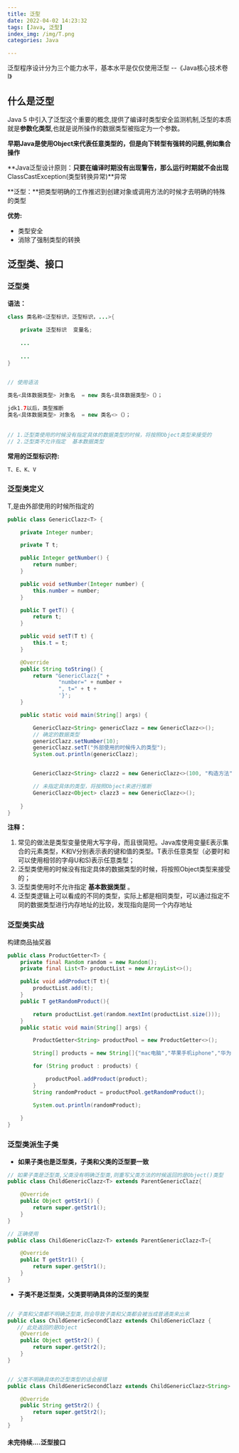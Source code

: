 ```yaml
---
title: 泛型
date: 2022-04-02 14:23:32
tags: [Java, 泛型]
index_img: /img/T.png
categories: Java

---
```




<p class="note note-info">泛型程序设计分为三个能力水平，基本水平是仅仅使用泛型           --《Java核心技术卷Ⅰ》</p>

<!-- more -->



## 什么是泛型

Java 5 中引入了泛型这个重要的概念,提供了编译时类型安全监测机制,泛型的本质就是**参数化类型**,也就是说所操作的数据类型被指定为一个参数。

**早期Java是使用Object来代表任意类型的，但是向下转型有强转的问题,例如集合操作**

**Java泛型设计原则：**只要在编译时期没有出现警告，那么运行时期就不会出现**ClassCastException(类型转换异常)**异常

**泛型：**把类型明确的工作推迟到创建对象或调用方法的时候才去明确的特殊的类型

**优势:**

- 类型安全
- 消除了强制类型的转换



## 泛型类、接口



### 泛型类

**语法：**

```java
class 类名称<泛型标识，泛型标识，...>{
    
    private 泛型标识  变量名;
    
    ...
        
    ...
}


// 使用语法

类名<具体数据类型> 对象名  = new 类名<具体数据类型>（）；
    
jdk1.7以后，类型推断
类名<具体数据类型> 对象名  = new 类名<>（）；
 
    
// 1.泛型类使用的时候没有指定具体的数据类型的时候，将按照Object类型来接受的
// 2.泛型类不允许指定  基本数据类型    
```



**常用的泛型标识符:**

```java
T、E、K、V
```



### 泛型类定义

T,是由外部使用的时候所指定的

```java
public class GenericClazz<T> {

    private Integer number;

    private T t;

    public Integer getNumber() {
        return number;
    }

    public void setNumber(Integer number) {
        this.number = number;
    }

    public T getT() {
        return t;
    }

    public void setT(T t) {
        this.t = t;
    }

    @Override
    public String toString() {
        return "GenericClazz{" +
                "number=" + number +
                ", t=" + t +
                '}';
    }

    public static void main(String[] args) {

        GenericClazz<String> genericClazz = new GenericClazz<>();
        // 确定的数据类型
        genericClazz.setNumber(10);
        genericClazz.setT("外部使用的时候传入的类型");
        System.out.println(genericClazz);


        GenericClazz<String> clazz2 = new GenericClazz<>(100, "构造方法");

        // 未指定具体的类型，将按照Object来进行推断
        GenericClazz<Object> clazz3 = new GenericClazz<>();
        
    }
}
```



**注释：**

1. 常见的做法是类型变量使用大写字母，而且很简短。Java库使用变量E表示集合的元素类型，K和V分别表示表的键和值的类型。T表示任意类型（必要时和可以使用相邻的字母U和S)表示任意类型；
2. 泛型类使用的时候没有指定具体的数据类型的时候，将按照Object类型来接受的；
3. 泛型类使用时不允许指定  **基本数据类型**   。
4. 泛型类逻辑上可以看成的不同的类型，实际上都是相同类型，可以通过指定不同的数据类型进行内存地址的比较，发现指向是同一个内存地址

### 泛型类实战

构建商品抽奖器

```java
public class ProductGetter<T> {
    private final Random random = new Random();
    private final List<T> productList = new ArrayList<>();

    public void addProduct(T t){
        productList.add(t);
    }
    public T getRandomProduct(){

        return productList.get(random.nextInt(productList.size()));
    }
    public static void main(String[] args) {

        ProductGetter<String> productPool = new ProductGetter<>();

        String[] products = new String[]{"mac电脑","苹果手机iphone","华为phone",};

        for (String product : products) {

            productPool.addProduct(product);
        }
        String randomProduct = productPool.getRandomProduct();

        System.out.println(randomProduct);
        
    }
}
```



### 泛型类派生子类

- **如果子类也是泛型类，子类和父类的泛型要一致**

```java
// 如果子类是泛型类,父类没有明确泛型类,则重写父类方法的时候返回的是Object()类型
public class ChildGenericClazz<T> extends ParentGenericClazz{

    @Override
    public Object getStr1() {
        return super.getStr1();
    }
}

// 正确使用
public class ChildGenericClazz<T> extends ParentGenericClazz<T>{

    @Override
    public T getStr1() {
        return super.getStr1();
    }
}

```



- **子类不是泛型类，父类要明确具体的泛型的类型**



```java

// 子类和父类都不明确泛型类,则会导致子类和父类都会被当成普通类来出来
public class ChildGenericSecondClazz extends ChildGenericClazz {
   // 此处返回的是Object
    @Override
    public Object getStr2() {
        return super.getStr2();
    }
}


// 父类不明确具体的泛型类型的话会报错
public class ChildGenericSecondClazz extends ChildGenericClazz<String> {

    @Override
    public String getStr2() {
        return super.getStr2();
    }
}

```





#### 未完待续....泛型接口



